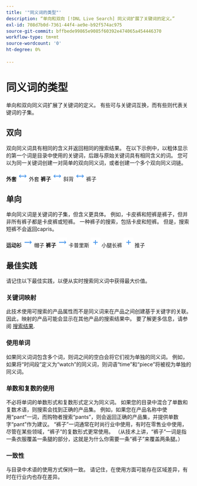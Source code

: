 ```yaml
---
title: '"同义词的类型"'
description: “单向和双向 [!DNL Live Search] 同义词扩展了关键词的定义。”
exl-id: 708d7b0d-7361-44f4-ae9e-b92f574ac975
source-git-commit: bffbede99865e9085f60392e474065a454446370
workflow-type: tm+mt
source-wordcount: '0'
ht-degree: 0%

---
```


# 同义词的类型

单向和双向同义词扩展了关键词的定义。 有些可与关键词互换，而有些则代表关键词的子集。

## 双向

双向同义词具有相同的含义并返回相同的搜索结果。 在以下示例中，以粗体显示的第一个词是目录中使用的关键词，后跟与原始关键词具有相同含义的词。 您可以为同一关键词创建一对简单的双向同义词，或者创建一个多个双向同义词链。

**外套** ![双向选择器](assets/btn-two-way.png) 外套
**裤子** ![双向选择器](assets/btn-two-way.png) 斜背 ![双向选择器](assets/btn-two-way.png) 裤子

## 单向

单向同义词是关键词的子集，但含义更具体。 例如，卡皮裤和短裤是裤子，但并非所有裤子都是卡皮裤或短裤。 一种裤子的搜索，包括卡皮和短裤。 但是，搜索短裤不会返回capris。

**运动衫** ![单向选择器](assets/btn-one-way.png) 帽子
**裤子** ![单向选择器](assets/btn-one-way.png) 卡普里斯 ![多个单向选择器](assets/btn-multiple-one-way.png) 小腿长裤 ![多个单向选择器](assets/btn-multiple-one-way.png) 推子

## 最佳实践

请记住以下最佳实践，以便从实时搜索同义词中获得最大价值。

### 关键词映射

此技术使用可搜索的产品属性而不是同义词来在产品之间创建基于关键字的关联。 因此，映射的产品可能会显示在其他产品的搜索结果中。 要了解更多信息，请参阅 [搜索结果](https://docs.magento.com/user-guide/catalog/search-results.html).

### 使用单词

如果同义词词包含多个词，则词之间的空白会将它们视为单独的同义词。 例如，如果将“时间段”定义为“watch”的同义词，则词语“time”和“piece”将被视为单独的同义词。

### 单数和复数的使用

不必将单词的单数形式和复数形式定义为同义词。 如果您的目录中混合了单数和复数术语，则搜索会找到正确的产品集。 例如，如果您在产品名称中使用“pant”一词，而购物者搜索“pants”，则会返回正确的产品集，并提供单数字“pant”作为建议。 “裤子”一词通常在时尚行业中使用，有时在零售业中使用，尽管在某些领域，“裤子”的复数形式更常使用。 （从技术上讲，“裤子”一词是指一条衣服覆盖一条腿的部分，这就是为什么你需要一条“裤子”来覆盖两条腿。）

### 一致性

与目录中术语的使用方式保持一致。 请记住，在使用方面可能存在区域差异，有时在行业内也存在差异。
